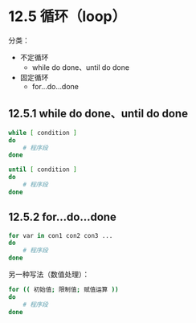 # 12.5 循环（loop）

分类：

- 不定循环
  - while do done、until do done
- 固定循环
  - for...do...done

## 12.5.1 while do done、until do done

```bash
while [ condition ]
do
	# 程序段
done
```

```bash
until [ condition ]
do
	# 程序段
done
```

## 12.5.2 for...do...done

```bash
for var in con1 con2 con3 ...
do
	# 程序段
done
```

另一种写法（数值处理）：

```bash
for (( 初始值; 限制值; 赋值运算 ))
do
	# 程序段
done
```
